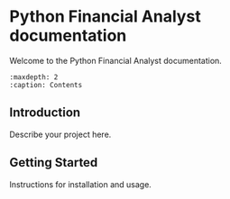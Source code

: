 # Python Financial Analyst documentation

Welcome to the Python Financial Analyst documentation.

```{toctree}
:maxdepth: 2
:caption: Contents

```

## Introduction

Describe your project here.

## Getting Started

Instructions for installation and usage.

